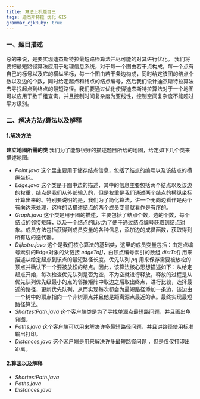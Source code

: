 ```yaml
---
title: 算法上机题目三 
tags: 迪杰斯特拉 优化 GIS
grammar_cjkRuby: true
---
```


### 一、题目描述
总的来说，是要实现迪杰斯特拉最短路径算法并尽可能的对其进行优化。
我们将要把最短路径算法应用于地理信息系统，对于每一个图由若干点构成，每一个点有自己的标号以及它的横纵坐标，每一个图由若干条边构成，同时给定该图的结点个数以及边的个数，同时给定起点和终点的结点编号，然后我们设计迪杰斯特拉算法去寻找起点到终点的最短路径。我们要通过优化使得迪杰斯特拉算法对于一个地图可以应用于数千组查询，并且控制时间复杂度为亚线性，控制空间复杂度不能超过平方级别。
### 二、解决方法/算法以及解释
#### 1.解决方法
**建立地图所需的类**
我们为了能够很好的描述题目所给的地图，给定如下几个类来描述地图:
* *Point.java*
这个里主要用于储存结点信息，包括了结点的编号以及该结点的横纵坐标。
* *Edge.java*
这个类是于图中边的描述，其中的信息主要包括两个结点以及该边的权重，结点是我们从外部输入的，但是权重是我们通过两个结点的横纵坐标计算出来的。特别要说明的是，我们为了简化算法，讲一个无向边看作是两个有向边来处理，这样的话描述结点的两个成员变量就看作是有序的。
* *Graph.java*
这个类是用于图的描述，主要包括了结点个数，边的个数，每个结点的邻接矩阵，以及一个结点的List为了便于通过结点编号获取到结点对象。成员方法包括获得到成员变量的各种信息，添加边的成员函数，获取得到所有边的迭代器。
* *Dijkstra.java*
这个是我们核心算法的基础类，这里的成员变量包括：由定点编号索引的Edge对象的父链接 *edgeTo[]*，由顶点编号索引的数组 *distTo[]* 用来描述从给定起点到该点的最短路径长度。优先队列 *pq* 用来保存需要被放松的顶点并确认下一个要被放松的结点。因此，该算法核心思想描述如下：从给定起点开始，每次检查优先队列是否为空，不为空就进行释放，释放的过程是从优先队列优先级最小的点的邻接矩阵中取边之后取出终点，进行比较，选择最近的路径，更新优先队列，从而实现每次都会为最短路径添加一条边，该边由一个树中的顶点指向一个非树顶点并且他是距离源点最近的点。最终实现最短路径算法。
* *ShortestPath.java*
这个客户端类是为了寻找单源点最短路问题，并且画出龟背图。
* *Paths.java*
这个客户端可以用来解决许多最短路径问题，并且讲路径使用标准输出打印。
* *Distances.java*
这个客户端是用来解决许多最短路径问题 ，但是仅仅打印出距离。

#### 2.算法以及解释
* *ShortestPath.java*
* *Paths.java*
* *Distances.java*